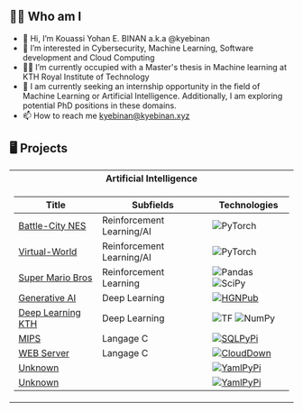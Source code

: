 
<p align="center">
  <!-- <a href="https://pypi.org/user/drkostas/">
    <img src="https://komarev.com/ghpvc/?username=drkostas&label=Visitors&color=0e75b6&style=flat" alt="googoldkhan" />
</a> -->

<!-- <a href="https://pypi.org/user/drkostas/">
    <img src="https://komarev.com/ghpvc/?username=drkostas&label=Visitors&color=0e75b6&style=flat" alt="googoldkhan" />
</a> -->

<!-- <a href="https://pypi.org/user/drkostas/">
    <img src="https://komarev.com/ghpvc/?username=drkostas&label=Visitors&color=0e75b6&style=flat" alt="googoldkhan" />
</a> -->

  
</p>

## 👨‍💻 Who am I
- 👋 Hi, I’m  Kouassi Yohan E. BINAN a.k.a @kyebinan
- 👀 I’m interested in Cybersecurity, Machine Learning, Software development and Cloud Computing
- 👨‍🎓 I’m currently occupied with a Master's thesis in Machine learning at KTH Royal Institute of Technology  
- 💞️ I am currently seeking an internship opportunity in the field of Machine Learning or Artificial Intelligence.
Additionally, I am exploring potential PhD positions in these domains.
- 📫 How to reach me kyebinan@kyebinan.xyz

## 🖥️ Projects

<table>
<tr>
  <th>Artificial Intelligence </th>
</tr>
<tr>
  <td>

| Title | Subfields | Technologies |
|--|--|--|
| [Battle-City NES](https://github.com/kyebinan/Battle-City-AI) | Reinforcement Learning/AI | ![PyTorch](https://img.shields.io/badge/PyTorch-black?style=flat-square&logo=pytorch) |
| [Virtual-World](https://github.com/kyebinan/Virtual_World) | Reinforcement Learning/AI | ![PyTorch](https://img.shields.io/badge/PyTorch-black?style=flat-square&logo=pytorch) |
| [Super Mario Bros](https://github.com/kyebinan/Super-Mario-RL) | Reinforcement Learning | ![Pandas](https://img.shields.io/badge/Pandas-black?style=flat-square&logo=pandas) ![SciPy](https://img.shields.io/badge/SciPy-black?style=flat-square&logo=scipy)|
| [Generative AI](https://github.com/kyebinan/GANs) | Deep Learning | [![HGNPub](https://img.shields.io/badge/Published-black?style=flat-square&logo=googlescholar)](https://scholar.google.com/citations?view_op=view_citation&hl=en&user=b___QQ8AAAAJ&authuser=1&citation_for_view=b___QQ8AAAAJ:u5HHmVD_uO8C) |
| [Deep Learning KTH](https://github.com/kyebinan/Deep_Learning_KTH) | Deep Learning | ![TF](https://img.shields.io/badge/TF-black?style=flat-square&logo=tensorflow) ![NumPy](https://img.shields.io/badge/NumPy-black?style=flat-square&logo=numpy)|
| [MIPS](https://github.com/kyebinan/MIPS) | Langage C | [![SQLPyPi](https://img.shields.io/badge/PyPi-black?style=flat-square&logo=pypi)](https://pypi.org/project/high-sql/) |
| [WEB Server](https://github.com/kyebinan/MIPS) | Langage C | [![CloudDown](https://static.pepy.tech/personalized-badge/cloud-filemanager?period=total&units=international_system&left_color=black&right_color=red&left_text=Downloads)](https://pepy.tech/project/cloud-filemanager)|
| [Unknown](https://github.com/kyebinan/MIPS) | | [![YamlPyPi](https://img.shields.io/badge/PyPi-black?style=flat-square&logo=pypi)](https://pypi.org/project/yaml-config-wrapper/)|
| [Unknown](https://github.com/kyebinan/MIPS) | | [![YamlPyPi](https://img.shields.io/badge/PyPi-black?style=flat-square&logo=pypi)](https://pypi.org/project/yaml-config-wrapper/)|
  </td>
  
</tr> 
</table>
<!---
kyebinan/kyebinan is a ✨ special ✨ repository because its `README.md` (this file) appears on your GitHub profile.
You can click the Preview link to take a look at your changes.
--->
